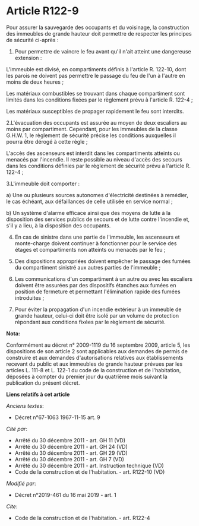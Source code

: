 # Article R122-9

Pour assurer la sauvegarde des occupants et du voisinage, la construction des immeubles de grande hauteur doit permettre de
respecter les principes de sécurité ci-après : 

1. Pour permettre de vaincre le feu avant qu'il n'ait atteint une dangereuse extension : 

L'immeuble est divisé, en compartiments définis à l'article R. 122-10, dont les parois ne doivent pas permettre le passage du
feu de l'un à l'autre en moins de deux heures ; 

Les matériaux combustibles se trouvant dans chaque compartiment sont limités dans les conditions fixées par le règlement
prévu à l'article R. 122-4 ; 

Les matériaux susceptibles de propager rapidement le feu sont interdits. 

2.L'évacuation des occupants est assurée au moyen de deux escaliers au moins par compartiment. Cependant, pour les immeubles
de la classe G.H.W. 1, le règlement de sécurité précise les conditions auxquelles il pourra être dérogé à cette règle ; 

L'accès des ascenseurs est interdit dans les compartiments atteints ou menacés par l'incendie. Il reste possible au niveau
d'accès des secours dans les conditions définies par le règlement de sécurité prévu à l'article R. 122-4 ; 

3.L'immeuble doit comporter : 

a) Une ou plusieurs sources autonomes d'électricité destinées à remédier, le cas échéant, aux défaillances de celle utilisée
en service normal ; 

b) Un système d'alarme efficace ainsi que des moyens de lutte à la disposition des services publics de secours et de lutte
contre l'incendie et, s'il y a lieu, à la disposition des occupants. 

4. En cas de sinistre dans une partie de l'immeuble, les ascenseurs et monte-charge doivent continuer à fonctionner pour le
service des étages et compartiments non atteints ou menacés par le feu ; 

5. Des dispositions appropriées doivent empêcher le passage des fumées du compartiment sinistré aux autres parties de
l'immeuble ; 

6. Les communications d'un compartiment à un autre ou avec les escaliers doivent être assurées par des dispositifs étanches
aux fumées en position de fermeture et permettant l'élimination rapide des fumées introduites ; 

7. Pour éviter la propagation d'un incendie extérieur à un immeuble de grande hauteur, celui-ci doit être isolé par un volume
de protection répondant aux conditions fixées par le règlement de sécurité.

**Nota:**

Conformément au décret n° 2009-1119 du 16 septembre 2009, article 5, les dispositions de son article 2 sont applicables aux
demandes de permis de construire et aux demandes d'autorisations relatives aux établissements recevant du public et aux
immeubles de grande hauteur prévues par les articles L. 111-8 et L. 122-1 du code de la construction et de l'habitation,
déposées à compter du premier jour du quatrième mois suivant la publication du présent décret.

**Liens relatifs à cet article**

_Anciens textes_:

  - Décret n°67-1063 1967-11-15 art. 9

_Cité par_:

  - Arrêté du 30 décembre 2011 - art. GH 11 (VD)
  - Arrêté du 30 décembre 2011 - art. GH 24 (VD)
  - Arrêté du 30 décembre 2011 - art. GH 29 (VD)
  - Arrêté du 30 décembre 2011 - art. GH 7 (VD)
  - Arrêté du 30 décembre 2011 - art. Instruction technique (VD)
  - Code de la construction et de l'habitation. - art. R122-10 (VD)

_Modifié par_:

  - Décret n°2019-461 du 16 mai 2019 - art. 1

_Cite_:

  - Code de la construction et de l'habitation. - art. R122-4
